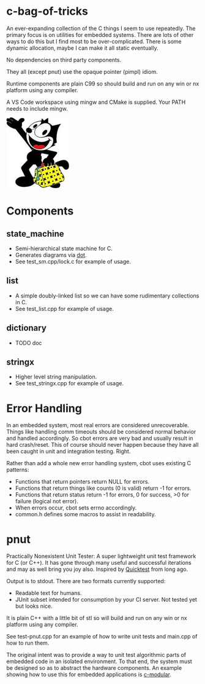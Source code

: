 
# c-bag-of-tricks
An ever-expanding collection of the C things I seem to use repeatedly. The primary focus is on
utilities for embedded systems. There are lots of other ways to do this but I find most to be over-complicated.
There is some dynamic allocation, maybe I can make it all static eventually.

No dependencies on third party components.

They all (except pnut) use the opaque pointer (pimpl) idiom.

Runtime components are plain C99 so should build and run on any win or nx platform using any compiler.

A VS Code workspace using mingw and CMake is supplied. Your PATH needs to include mingw.

![logo](felix.jpg)

# Components

## state_machine
- Semi-hierarchical state machine for C.
- Generates diagrams via [dot](https://www.graphviz.org/).
- See test_sm.cpp/lock.c for example of usage.

## list
- A simple doubly-linked list so we can have some rudimentary collections in C.
- See test_list.cpp for example of usage.

## dictionary
- TODO doc

## stringx
- Higher level string manipulation.
- See test_stringx.cpp for example of usage.

# Error Handling
In an embedded system, most real errors are considered unrecoverable. Things like handling comm timeouts should be considered
normal behavior and handled accordingly. So cbot errors are very bad and usually result in hard crash/reset. This of course should never
happen because they have all been caught in unit and integration testing. Right.

Rather than add a whole new error handling system, cbot uses existing C patterns:
- Functions that return pointers return NULL for errors.
- Functions that return things like counts (0 is valid) return -1 for errors.
- Functions that return status return -1 for errors, 0 for success, >0 for failure (logical not error).
- When errors occur, cbot sets errno accordingly.
- common.h defines some macros to assist in readability.

# pnut
Practically Nonexistent Unit Tester: A super lightweight unit test framework for C (or C++).
It has gone through many useful and successful iterations and may as well bring you joy also.
Inspired by [Quicktest](http://quicktest.sourceforge.net/) from long ago.

Output is to stdout. There are two formats currently supported:
- Readable text for humans.
- JUnit subset intended for consumption by your CI server. Not tested yet but looks nice.

It is plain C++ with a little bit of stl so will build and run on any win or nx platform using any compiler.

See test-pnut.cpp for an example of how to write unit tests and main.cpp of how to run them.

The original intent was to provide a way to unit test algorithmic parts of embedded code in an isolated
environment. To that end, the system must be designed so as to abstract the hardware components.
An example showing how to use this for embedded applications is [c-modular](https://github.com/cepthomas/c-modular).
